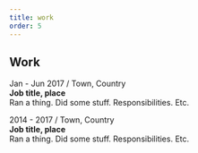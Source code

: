 ```yaml
---
title: work
order: 5
---
```


## Work

Jan - Jun 2017 / Town, Country  
**Job title, place**  
Ran a thing. Did some stuff. Responsibilities. Etc.

2014 - 2017 / Town, Country  
**Job title, place**  
Ran a thing. Did some stuff. Responsibilities. Etc.
